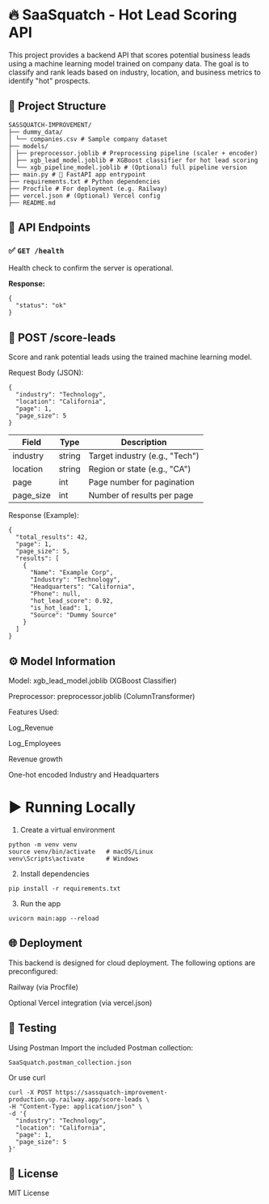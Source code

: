 # 🔥 SaaSquatch - Hot Lead Scoring API

This project provides a backend API that scores potential business leads using a machine learning model trained on company data. The goal is to classify and rank leads based on industry, location, and business metrics to identify "hot" prospects.


## 📂 Project Structure
```
SASSQUATCH-IMPROVEMENT/
├── dummy_data/
│ └── companies.csv # Sample company dataset
├── models/
│ ├── preprocessor.joblib # Preprocessing pipeline (scaler + encoder)
│ ├── xgb_lead_model.joblib # XGBoost classifier for hot lead scoring
│ └── xgb_pipeline_model.joblib # (Optional) full pipeline version
├── main.py # 🚀 FastAPI app entrypoint
├── requirements.txt # Python dependencies
├── Procfile # For deployment (e.g. Railway)
├── vercel.json # (Optional) Vercel config
├── README.md
```



## 🚀 API Endpoints

### ✅ `GET /health`

Health check to confirm the server is operational.

**Response:**
```
{
  "status": "ok"
}
```

## 🎯 POST /score-leads
Score and rank potential leads using the trained machine learning model.

Request Body (JSON):
```
{
  "industry": "Technology",
  "location": "California",
  "page": 1,
  "page_size": 5
}
```
| Field      | Type   | Description                    |
| ---------- | ------ | ------------------------------ |
| industry   | string | Target industry (e.g., "Tech") |
| location   | string | Region or state (e.g., "CA")   |
| page       | int    | Page number for pagination     |
| page\_size | int    | Number of results per page     |

Response (Example):
```
{
  "total_results": 42,
  "page": 1,
  "page_size": 5,
  "results": [
    {
      "Name": "Example Corp",
      "Industry": "Technology",
      "Headquarters": "California",
      "Phone": null,
      "hot_lead_score": 0.92,
      "is_hot_lead": 1,
      "Source": "Dummy Source"
    }
  ]
}
```

## ⚙️ Model Information
Model: xgb_lead_model.joblib (XGBoost Classifier)

Preprocessor: preprocessor.joblib (ColumnTransformer)

Features Used:

Log_Revenue

Log_Employees

Revenue growth

One-hot encoded Industry and Headquarters

# ▶️ Running Locally
1. Create a virtual environment
```
python -m venv venv
source venv/bin/activate   # macOS/Linux
venv\Scripts\activate      # Windows
```
2. Install dependencies
```
pip install -r requirements.txt
```
3. Run the app
```
uvicorn main:app --reload
```

## 🌐 Deployment
This backend is designed for cloud deployment. The following options are preconfigured:

Railway (via Procfile)

Optional Vercel integration (via vercel.json)

## 🧪 Testing
Using Postman
Import the included Postman collection:
```
SaaSquatch.postman_collection.json
```

Or use curl
```
curl -X POST https://sassquatch-improvement-production.up.railway.app/score-leads \
-H "Content-Type: application/json" \
-d '{
  "industry": "Technology",
  "location": "California",
  "page": 1,
  "page_size": 5
}'
```

## 📄 License
MIT License